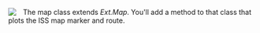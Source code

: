 <img src="resources/images/iss/FinishedApp.png"
style="float:left; margin-right:1em;">

The map class extends *Ext.Map*. You'll add a method to that class that plots the ISS map marker and route.
